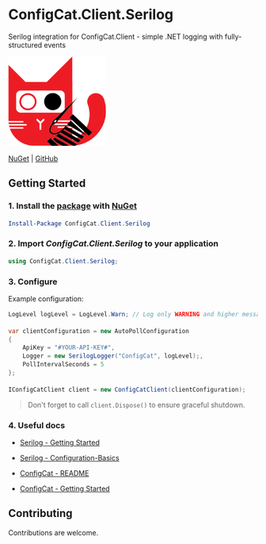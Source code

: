 # ConfigCat.Client.Serilog
Serilog integration for ConfigCat.Client - simple .NET logging with fully-structured events

![Icon](ConfigCat.Client.Serilog/ConfigCat.Client.Serilog.png)

[NuGet](https://www.nuget.org/packages/ConfigCat.Client.Serilog) | [GitHub](https://github.com/adambajguz/ConfigCat.Client.Serilog)

## Getting Started

### 1. Install the [package](https://www.nuget.org/packages/ConfigCat.Client.Serilog/) with [NuGet](http://docs.nuget.org/docs/start-here/using-the-package-manager-console) 
```PowerShell
Install-Package ConfigCat.Client.Serilog
```

### 2. Import *ConfigCat.Client.Serilog* to your application
```c#
using ConfigCat.Client.Serilog;
```

### 3. Configure
Example configuration:
```c#
LogLevel logLevel = LogLevel.Warn; // Log only WARNING and higher messages

var clientConfiguration = new AutoPollConfiguration
{
    ApiKey = "#YOUR-API-KEY#",
    Logger = new SerilogLogger("ConfigCat", logLevel);,
    PollIntervalSeconds = 5
};

IConfigCatClient client = new ConfigCatClient(clientConfiguration);
```

> Don't forget to call ```client.Dispose()``` to ensure graceful shutdown.

### 4. Useful docs
* [Serilog - Getting Started](https://github.com/serilog/serilog/wiki/Getting-Started)
* [Serilog - Configuration-Basics](https://github.com/serilog/serilog/wiki/Configuration-Basics)

* [ConfigCat - README](https://github.com/configcat/.net-sdk/blob/master/README.md)
* [ConfigCat - Getting Started](https://configcat.com/docs/getting-started/)

## Contributing
Contributions are welcome.
